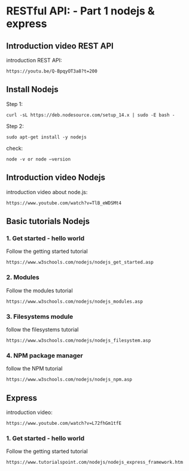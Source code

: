 # RESTful API: - Part 1 nodejs & express

## Introduction video REST API
introduction REST API:
```
https://youtu.be/Q-BpqyOT3a8?t=200
```

## Install Nodejs
Step 1:
```
curl -sL https://deb.nodesource.com/setup_14.x | sudo -E bash -
```
Step 2:
```
sudo apt-get install -y nodejs
```
check:
```
node -v or node –version 
```

## Introduction video Nodejs
introduction video about node.js:
```
https://www.youtube.com/watch?v=TlB_eWDSMt4
```

## Basic tutorials Nodejs

### 1. Get started - hello world
Follow the getting started tutorial
```
https://www.w3schools.com/nodejs/nodejs_get_started.asp
```
### 2. Modules
Follow the modules tutorial
```
https://www.w3schools.com/nodejs/nodejs_modules.asp
```
### 3. Filesystems module
follow the filesystems tutorial
```
https://www.w3schools.com/nodejs/nodejs_filesystem.asp
```
### 4. NPM package manager
follow the NPM tutorial
```
https://www.w3schools.com/nodejs/nodejs_npm.asp
```

## Express
introduction video:
```
https://www.youtube.com/watch?v=L72fhGm1tfE
```

### 1. Get started - hello world
Follow the getting started tutorial
```
https://www.tutorialspoint.com/nodejs/nodejs_express_framework.htm
```
